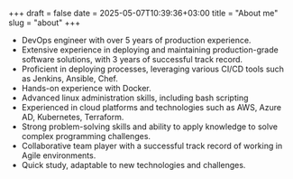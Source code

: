 +++ 
draft = false
date = 2025-05-07T10:39:36+03:00
title = "About me"
slug = "about" 
+++

- DevOps engineer with over 5 years of production experience.
- Extensive experience in deploying and maintaining production-grade software solutions, with 3 years of successful track record.
- Proficient in deploying processes, leveraging various CI/CD tools such as Jenkins, Ansible, Chef.
- Hands-on experience with Docker.
- Advanced linux administration skills, including bash scripting
- Experienced in cloud platforms and technologies such as AWS, Azure AD, Kubernetes, Terraform.
- Strong problem-solving skills and ability to apply knowledge to solve complex programming challenges.
- Collaborative team player with a successful track record of working in Agile environments.
- Quick study, adaptable to new technologies and challenges.